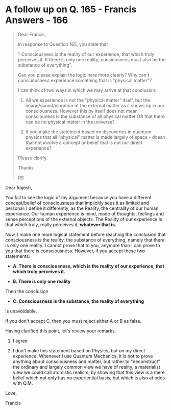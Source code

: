# A follow up on Q. 165 - Francis Answers - 166

>Dear Francis,
>
>In response to Question 165, you state that
>
>" Consciousness is the reality of our experience, that which truly perceives it. If there is only one reality, consiousness must also be the substance of everything".
>
>Can you please explain the logic here more clearly? Why can't consciousness experience something that is "physical matter"?
>
>I can think of two ways in which we may arrive at that conclusion:
>
>1. All we experience is not the "physical matter" itself, but the image/sound/vibration of the external matter as it shows up in our consciousness. However this by itself does not mean consciouness is the substance of all physical matter OR that there can be no physical matter in the universe?
>
>2. If you make the statement based on discoveries in quantum physics that all "physical" matter is made largely of space - doesn that not involve a concept or belief that is not our direct experience?
>
>Please clarify.
>
>Thanks
>
>RS

Dear Rajesh,

You fail to see the logic of my argument because you have a different concept/belief of consciousness that implicitly sees it as limited and personal. I define it differently, as the Reality, the centrality of our human experience. Our human experience is mind, made of thoughts, feelings and sense perceptions of the external objects. The Reality of our experience is that which truly, really perceives it, **whatever that is**.

Now, I make one more logical statement before reaching the conclusion that consciousness is the reality, the substance of everything, namely that there is only one reality. I cannot prove that to you, anymore than I can prove to you that there is consciousness. However, if you accept these two statements:

* **A. There is consciousness, which is the reality of our experience, that which truly perceives it.**

* **B. There is only one reality**

Then the conclusion

* **C. Consciousness is the substance, the reality of everything**

is unavoidable.

If you don't accept C, then you must reject either A or B as false.

Having clarified this point, let's review your remarks.

1. I agree

2. I don't make this statement based on Physics, but on my direct experience. Whenever I use Quantum Mechanics, it is not to prove anything about consciousness and matter, but rather to "deconstruct" the ordinary and largely common view we have of reality, a materialist view we could call atomistic realism, by showing that this view is a mere belief which not only has no experiential basis, but which is also at odds with Q.M.

Love,

Francis